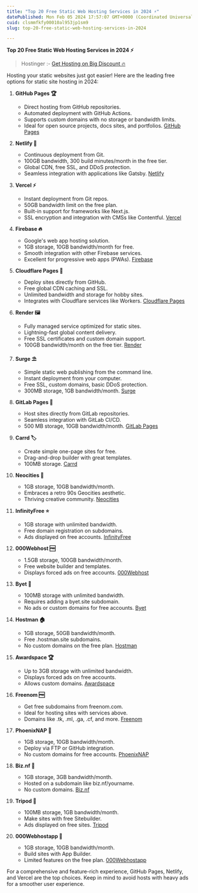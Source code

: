 ```yaml
---
title: "Top 20 Free Static Web Hosting Services in 2024 ⚡️"
datePublished: Mon Feb 05 2024 17:57:07 GMT+0000 (Coordinated Universal Time)
cuid: clsmmfkfy00010al953jp1sm9
slug: top-20-free-static-web-hosting-services-in-2024

---
```


**Top 20 Free Static Web Hosting Services in 2024 ⚡️**

> Hostinger :- [Get Hosting on Big Discount 🔥](https://hostinger.in?REFERRALCODE=1SHASWATRAJ69)

Hosting your static websites just got easier! Here are the leading free options for static site hosting in 2024:

1. **GitHub Pages 🏆**
   - Direct hosting from GitHub repositories.
   - Automated deployment with GitHub Actions.
   - Supports custom domains with no storage or bandwidth limits.
   - Ideal for open source projects, docs sites, and portfolios.
   [GitHub Pages](https://pages.github.com/)

2. **Netlify 🎉**
   - Continuous deployment from Git.
   - 100GB bandwidth, 300 build minutes/month in the free tier.
   - Global CDN, free SSL, and DDoS protection.
   - Seamless integration with applications like Gatsby.
   [Netlify](https://www.netlify.com/)

3. **Vercel ⚡️**
   - Instant deployment from Git repos.
   - 50GB bandwidth limit on the free plan.
   - Built-in support for frameworks like Next.js.
   - SSL encryption and integration with CMSs like Contentful.
   [Vercel](https://vercel.com/)

4. **Firebase 🔥**
   - Google's web app hosting solution.
   - 1GB storage, 10GB bandwidth/month for free.
   - Smooth integration with other Firebase services.
   - Excellent for progressive web apps (PWAs).
   [Firebase](https://firebase.google.com/)

5. **Cloudflare Pages 📄**
   - Deploy sites directly from GitHub.
   - Free global CDN caching and SSL.
   - Unlimited bandwidth and storage for hobby sites.
   - Integrates with Cloudflare services like Workers.
   [Cloudflare Pages](https://pages.cloudflare.com/)

6. **Render 🖼️**
   - Fully managed service optimized for static sites.
   - Lightning-fast global content delivery.
   - Free SSL certificates and custom domain support.
   - 100GB bandwidth/month on the free tier.
   [Render](https://render.com/)

7. **Surge ⛱️**
   - Simple static web publishing from the command line.
   - Instant deployment from your computer.
   - Free SSL, custom domains, basic DDoS protection.
   - 300MB storage, 1GB bandwidth/month.
   [Surge](https://surge.sh/)

8. **GitLab Pages 🐙**
   - Host sites directly from GitLab repositories.
   - Seamless integration with GitLab CI/CD.
   - 500 MB storage, 10GB bandwidth/month.
   [GitLab Pages](https://about.gitlab.com/stages-devops-lifecycle/pages/)

9. **Carrd 🏷️**
   - Create simple one-page sites for free.
   - Drag-and-drop builder with great templates.
   - 100MB storage.
   [Carrd](https://carrd.co/)

10. **Neocities 🌆**
    - 1GB storage, 10GB bandwidth/month.
    - Embraces a retro 90s Geocities aesthetic.
    - Thriving creative community.
    [Neocities](https://neocities.org/)

11. **InfinityFree ⭐**
    - 1GB storage with unlimited bandwidth.
    - Free domain registration on subdomains.
    - Ads displayed on free accounts.
    [InfinityFree](https://infinityfree.net/)

12. **000Webhost 🆓**
    - 1.5GB storage, 100GB bandwidth/month.
    - Free website builder and templates.
    - Displays forced ads on free accounts.
    [000Webhost](https://www.000webhost.com/)

13. **Byet 👋**
    - 100MB storage with unlimited bandwidth.
    - Requires adding a byet.site subdomain.
    - No ads or custom domains for free accounts.
    [Byet](https://byet.host)

14. **Hostman 🏠**
    - 1GB storage, 50GB bandwidth/month.
    - Free .hostman.site subdomains.
    - No custom domains on the free plan.
    [Hostman](https://hostman.com)

15. **Awardspace 🏆**
    - Up to 3GB storage with unlimited bandwidth.
    - Displays forced ads on free accounts.
    - Allows custom domains.
    [Awardspace](https://www.awardspace.com)

16. **Freenom 🆓**
    - Get free subdomains from freenom.com.
    - Ideal for hosting sites with services above.
    - Domains like .tk, .ml, .ga, .cf, and more.
    [Freenom](https://www.freenom.com)

17. **PhoenixNAP 🦅**
    - 1GB storage, 10GB bandwidth/month.
    - Deploy via FTP or GitHub integration.
    - No custom domains for free accounts.
    [PhoenixNAP](https://phoenixnap.com/free-website)

18. **Biz.nf 🏢**
    - 1GB storage, 3GB bandwidth/month.
    - Hosted on a subdomain like biz.nf/yourname.
    - No custom domains.
    [Biz.nf](https://biz.nf)

19. **Tripod 🧭**
    - 100MB storage, 1GB bandwidth/month.
    - Make sites with free Sitebuilder.
    - Ads displayed on free sites.
    [Tripod](https://www.tripod.lycos.com/)

20. **000Webhostapp 🚀**
    - 1GB storage, 10GB bandwidth/month.
    - Build sites with App Builder.
    - Limited features on the free plan.
    [000Webhostapp](https://www.000webhostapp.com/)

For a comprehensive and feature-rich experience, GitHub Pages, Netlify, and Vercel are the top choices. Keep in mind to avoid hosts with heavy ads for a smoother user experience.